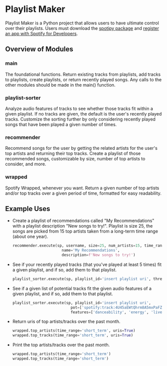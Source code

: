 # Playlist Maker

Playlist Maker is a Python project that allows users to have ultimate control over their playlists. Users must download the [spotipy package](https://spotipy.readthedocs.io/en/2.16.1/) and [register an app with Spotify for Developers](https://developer.spotify.com/documentation/general/guides/app-settings/#register-your-app).

## Overview of Modules

### main

The foundational functions. Return existing tracks from playlists, add tracks to playlists, create playlists, or return recently played songs. Any calls to the other modules should be made in the main() function.

### playlist-sorter

Analyze audio features of tracks to see whether those tracks fit within a given playlist. If no tracks are given, the default is the user's recently played tracks. Customize the sorting further by only considering recently played songs that have been played a given number of times.

### recommender

Recommend songs for the user by getting the related artists for the user's top artists and returning their top tracks. Create a playlist of those recommended songs, customizable by size, number of top artists to consider, and more.

### wrapped

Spotify Wrapped, whenever you want. Return a given number of top artists and/or top tracks over a given period of time, formatted for easy readability.

## Example Uses

- Create a playlist of recommendations called "My Recommendations" with a playlist description "New songs to try!". Playlist is size 25, the songs are picked from 15 top artists taken from a long-term time range (about one year).

  ```python
  recommender.execute(sp, username, size=25, num_artists=15, time_range='long_term', 
                        name='My Recommendations', 
                        description=f'New songs to try!')
  ```
     
- See if your recently played tracks (that you've played at least 5 times) fit a given playlist, and if so, add them to that playlist.
  
  ```python
  playlist_sorter.execute(sp, playlist_id='insert playlist uri', threshold=5)
  ```
  
- See if a given list of potential tracks fit the given audio features of a given playlist, and if so, add them to that playlist.
  ```python
  playlist_sorter.execute(sp, playlist_id='insert playlist uri',
                            pot=['spotify:track:4U45aEWtQhrm8A5mxPaFZ7', 'spotify:track:1mea3bSkSGXuIRvnydlB5b'],
                            features=['danceability', 'energy', 'liveness'])
  ```
- Return uris of top artists/tracks over the past month.
  ```python
  wrapped.top_artists(time_range='short_term', uris=True)
  wrapped.top_tracks(time_range='short_term', uris=True)
  ```
- Print the top artists/tracks over the past month.
  ```python
  wrapped.top_artists(time_range='short_term')
  wrapped.top_tracks(time_range='short_term')
  ```
